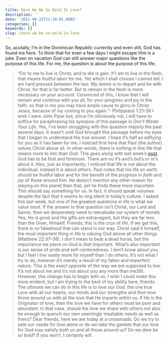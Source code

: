 ```yaml
---
title: Dare We Be So Bold In Love?
description: ''
date: '2011-08-23T11:30:01.000Z'
categories: []
keywords: []
slug: /dare-we-be-so-bold-in-love
---
```

So, acutally, I’m in the Dominican Republic currently and even still, God has found me here. To think that for even a few days I might escape Him is a joke. Even on vacation God can still answer major questions like the purpose of this life. For me, the question is about the purpose of this life.
> “For to me to live is Christ, and to die is gain. If I am to live in the flesh, that means fruitful labor for me. Yet which I shall choose I cannot tell. I am hard pressed between the two. My desire is to depart and be with Christ, for that is far better. But to remain in the flesh is more necessary on your account. Convinced of this, I know that I will remain and continue with you all, for your progress and joy in the faith, so that in me you may have ample cause to glory in Christ Jesus, because of my coming to you again.”- Philippians 1:21–26
I wish I were John Piper but, since I’m obiviously not, I will have to suffice for paraphrasing his synopsis of this passage in _Don’t Waste Your Life_. Yes, I’ve been struggling with this question majorly the past several days. It wasn’t until God brought this passage before my eyes that I began to understand His true answer. I hope it’s half as edifying for you as it has been for me.
I noticed first here that Paul (the author) values Christ above all. In other words, there is _nothing_ in this life that means more to him than _God_. This goes along with last week’s [post](http://104.193.143.57/~waywar13/ce/2011/08/16/faith-less-dependent/). God has to be first and foremost. There are no if’s and’s but’s or or’s about it.
Also, just as importantly, I noticed that life is not about the individual, instead it is about _others_. Paul notes that his life on earth should be fruitful labor and for the benefit of the _progress in faith_ and _joy_ of those around him. He doesn’t mention any other reason for staying on this planet than that, yet he finds these more important. This should say something for us. In fact, it should speak volumes despite the fact that it seems to ring silent in today’s culture.
I asked this last week, but one of the greatest questions in life is what we value most. If the answer to that question isn’t Christ, our Lord and Savior, then we desperately need to reevaluate our system of morals.
Yes, He is good and His gifts are extravagant, but they are far less than the Giver, Himself. Friends, this is the _crux_ of life. If we get this, there is no falsehood that can stand in our way. Christ said it himself, the most important thing in life is valuing God above all other things (Matthew 22:37–38). I don’t mean to beat a dead horse, but the importance we place on God is _that_ important.
What’s also important is our sense of pride and self-centeredness. I don’t know about you, but I feel I live _vastly_ more for myself than I do others. It’s not what I try to do, however it’s merely a result of my fallen and imperfect nature. This is the _exact opposite_ of the way we are supposed to live. It’s not about me and it’s not about you any more than me39). However, this change has to begin with us.
I wish I could make this more evident, but I am trying to the best of my ability here, friends. The ultimate we can do in this life is to _love our God_, the one true Love with all our hearts, our minds and our strengths and _then_ love those around us with all the love that He imparts within us. If He is the Originator of love, then the love we have for others must be _pure_ and _abundant_. In that case, should the love we share with others not also be enough to quench our own seemingly insatiable needs as well as theirs? Dear friends, here we are today at a crossroads. Do we try to sate our needs for love alone or do we take the gamble that our love for God may satisfy _both_ us and all those around us? Do we dare be so _bold_? If you won’t, I certainly will.
